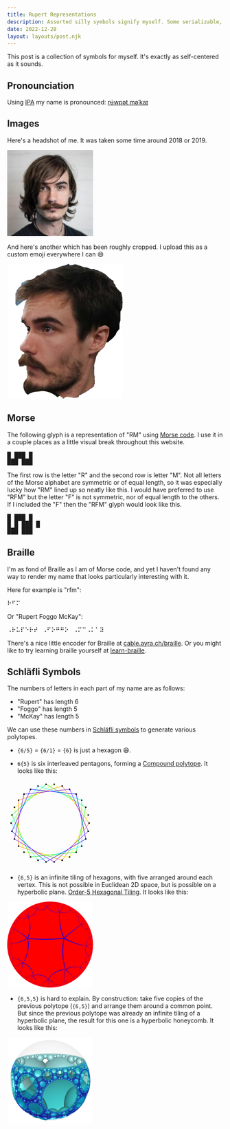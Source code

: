 ```yaml
---
title: Rupert Representations
description: Assorted silly symbols signify myself. Some serializable, some SVG, some stellated.
date: 2022-12-28
layout: layouts/post.njk
---
```


This post is a collection of symbols for myself. It's exactly as self-centered as it sounds.

## Pronounciation

Using [IPA](https://en.wikipedia.org/wiki/International_Phonetic_Alphabet) my name is pronounced: [rʉ́wpət məˈkaɪ](http://ipa-reader.xyz/?text=r%CA%89%CC%81wp%C9%99t%20m%C9%99%CB%88ka%C9%AA)

## Images

Here's a headshot of me. It was taken some time around 2018 or 2019.

<img src="../../static/headshot.jpeg" alt="A headshot of Rupert Foggo McKay" />

And here's another which has been roughly cropped. I upload this as a custom emoji everywhere I can 😄

<img src="../../static/rupertemoji.png" alt="A headshot of Rupert Foggo McKay" />

## Morse

The following glyph is a representation of "RM" using [Morse code](https://en.wikipedia.org/wiki/Morse_code). I use it in a couple places as a little visual break throughout this website.

<pre class="morse">
█ ███ █
███ ███
</pre>

The first row is the letter "R" and the second row is letter "M". Not all letters of the Morse alphabet are symmetric or of equal length, so it was especially lucky how "RM" lined up so neatly like this. I would have preferred to use "RFM" but the letter "F" is not symmetric, nor of equal length to the others. If I included the "F" then the "RFM" glyph would look like this.

<pre class="morse">
█ ███ █
█ █ ███ █
███ ███
</pre>

## Braille

I'm as fond of Braille as I am of Morse code, and yet I haven't found any way to render my name that looks particularly interesting with it.

Here for example is "rfm":

⠗⠋⠍

Or "Rupert Foggo McKay":

⠠⠗⠥⠏⠑⠗⠞⠀⠠⠋⠕⠛⠛⠕⠀⠠⠍⠉⠠⠅⠁⠽

There's a nice little encoder for Braille at [cable.ayra.ch/braille](https://cable.ayra.ch/braille/). Or you might like to try learning braille yourself at [learn-braille](https://fildon.me/learn-braille).

## Schläfli Symbols

The numbers of letters in each part of my name are as follows:

- "Rupert" has length 6
- "Foggo" has length 5
- "McKay" has length 5

We can use these numbers in [Schläfli symbols](https://en.wikipedia.org/wiki/Schl%C3%A4fli_symbol) to generate various polytopes.

- `{6/5}` = `{6/1}` = `{6}` is just a hexagon 😄.

- `6{5}` is six interleaved pentagons, forming a [Compound polytope](https://en.wikipedia.org/wiki/List_of_regular_polytopes_and_compounds#Two_dimensional_compounds). It looks like this:

<svg xmlns="http://www.w3.org/2000/svg" version="1.1" height="200px" viewBox="0 0 1000 1000">
  <g style="stroke:#ff0000;stroke-width:5.0;stroke-opacity:1.00;fill-opacity:00">
  </g>
  <g style="stroke:#ff7f00;stroke-width:5.0;stroke-opacity:1.00;fill-opacity:00">
  <path d="M 954.545,497.261 640.462,64.963"/>
  <path d="M 640.462,64.963 132.265,230.086"/>
  <path d="M 132.265,230.086 132.265,764.436"/>
  <path d="M 640.462,929.559 132.265,764.436"/>
  <path d="M 954.545,497.261 640.462,929.559"/>
  </g>
  <g style="stroke:#ffff00;stroke-width:5.0;stroke-opacity:1.00;fill-opacity:00">
  <path d="M 547.513,45.206 944.613,402.756"/>
  <path d="M 547.513,45.206 84.752,312.381"/>
  <path d="M 84.752,312.381 195.85,835.054"/>
  <path d="M 727.273,890.909 195.85,835.054"/>
  <path d="M 944.613,402.756 727.273,890.909"/>
  </g>
  <g style="stroke:#00ff00;stroke-width:5.0;stroke-opacity:1.00;fill-opacity:00">
  <path d="M 452.487,45.206 915.248,312.381"/>
  <path d="M 452.487,45.206 55.387,402.756"/>
  <path d="M 55.387,402.756 272.727,890.909"/>
  <path d="M 272.727,890.909 804.15,835.054"/>
  <path d="M 915.248,312.381 804.15,835.054"/>
  </g>
  <g style="stroke:#00ffff;stroke-width:5.0;stroke-opacity:1.00;fill-opacity:00">
  <path d="M 359.538,64.963 867.735,230.086"/>
  <path d="M 45.455,497.261 359.538,64.963"/>
  <path d="M 45.455,497.261 359.538,929.559"/>
  <path d="M 359.538,929.559 867.735,764.436"/>
  <path d="M 867.735,764.436 867.735,230.086"/>
  </g>
  <g style="stroke:#0000ff;stroke-width:5.0;stroke-opacity:1.00;fill-opacity:00">
  <path d="M 272.727,103.613 804.15,159.468"/>
  <path d="M 55.387,591.766 272.727,103.613"/>
  <path d="M 452.487,949.316 55.387,591.766"/>
  <path d="M 452.487,949.316 915.248,682.141"/>
  <path d="M 915.248,682.141 804.15,159.468"/>
  </g>
  <g style="stroke:#7f00ff;stroke-width:5.0;stroke-opacity:1.00;fill-opacity:00">
  <path d="M 727.273,103.613 195.85,159.468"/>
  <path d="M 84.752,682.141 195.85,159.468"/>
  <path d="M 547.513,949.316 84.752,682.141"/>
  <path d="M 547.513,949.316 944.613,591.766"/>
  <path d="M 944.613,591.766 727.273,103.613"/>
  </g>
  <g style="stroke:#000000;stroke-width:0.6666667;fill:#000000">
  <circle cx="954.545" cy="497.261" r="8.0"/>
  <circle cx="640.462" cy="64.963" r="8.0"/>
  <circle cx="640.462" cy="64.963" r="8.0"/>
  <circle cx="132.265" cy="230.086" r="8.0"/>
  <circle cx="132.265" cy="230.086" r="8.0"/>
  <circle cx="132.265" cy="764.436" r="8.0"/>
  <circle cx="132.265" cy="764.436" r="8.0"/>
  <circle cx="640.462" cy="929.559" r="8.0"/>
  <circle cx="640.462" cy="929.559" r="8.0"/>
  <circle cx="954.545" cy="497.261" r="8.0"/>
  <circle cx="944.613" cy="402.756" r="8.0"/>
  <circle cx="547.513" cy="45.206" r="8.0"/>
  <circle cx="547.513" cy="45.206" r="8.0"/>
  <circle cx="84.752" cy="312.381" r="8.0"/>
  <circle cx="84.752" cy="312.381" r="8.0"/>
  <circle cx="195.85" cy="835.054" r="8.0"/>
  <circle cx="195.85" cy="835.054" r="8.0"/>
  <circle cx="727.273" cy="890.909" r="8.0"/>
  <circle cx="727.273" cy="890.909" r="8.0"/>
  <circle cx="944.613" cy="402.756" r="8.0"/>
  <circle cx="915.248" cy="312.381" r="8.0"/>
  <circle cx="452.487" cy="45.206" r="8.0"/>
  <circle cx="452.487" cy="45.206" r="8.0"/>
  <circle cx="55.387" cy="402.756" r="8.0"/>
  <circle cx="55.387" cy="402.756" r="8.0"/>
  <circle cx="272.727" cy="890.909" r="8.0"/>
  <circle cx="272.727" cy="890.909" r="8.0"/>
  <circle cx="804.15" cy="835.054" r="8.0"/>
  <circle cx="804.15" cy="835.054" r="8.0"/>
  <circle cx="915.248" cy="312.381" r="8.0"/>
  <circle cx="867.735" cy="230.086" r="8.0"/>
  <circle cx="359.538" cy="64.963" r="8.0"/>
  <circle cx="359.538" cy="64.963" r="8.0"/>
  <circle cx="45.455" cy="497.261" r="8.0"/>
  <circle cx="45.455" cy="497.261" r="8.0"/>
  <circle cx="359.538" cy="929.559" r="8.0"/>
  <circle cx="359.538" cy="929.559" r="8.0"/>
  <circle cx="867.735" cy="764.436" r="8.0"/>
  <circle cx="867.735" cy="764.436" r="8.0"/>
  <circle cx="867.735" cy="230.086" r="8.0"/>
  <circle cx="804.15" cy="159.468" r="8.0"/>
  <circle cx="272.727" cy="103.613" r="8.0"/>
  <circle cx="272.727" cy="103.613" r="8.0"/>
  <circle cx="55.387" cy="591.766" r="8.0"/>
  <circle cx="55.387" cy="591.766" r="8.0"/>
  <circle cx="452.487" cy="949.316" r="8.0"/>
  <circle cx="452.487" cy="949.316" r="8.0"/>
  <circle cx="915.248" cy="682.141" r="8.0"/>
  <circle cx="915.248" cy="682.141" r="8.0"/>
  <circle cx="804.15" cy="159.468" r="8.0"/>
  <circle cx="727.273" cy="103.613" r="8.0"/>
  <circle cx="195.85" cy="159.468" r="8.0"/>
  <circle cx="195.85" cy="159.468" r="8.0"/>
  <circle cx="84.752" cy="682.141" r="8.0"/>
  <circle cx="84.752" cy="682.141" r="8.0"/>
  <circle cx="547.513" cy="949.316" r="8.0"/>
  <circle cx="547.513" cy="949.316" r="8.0"/>
  <circle cx="944.613" cy="591.766" r="8.0"/>
  <circle cx="944.613" cy="591.766" r="8.0"/>
  <circle cx="727.273" cy="103.613" r="8.0"/>
  </g>
</svg>

- `{6,5}` is an infinite tiling of hexagons, with five arranged around each vertex. This is not possible in Euclidean 2D space, but is possible on a hyperbolic plane. [Order-5 Hexagonal Tiling](https://en.wikipedia.org/wiki/Order-5_hexagonal_tiling). It looks like this:

<img height="200px" src="../../static/order-5-hex-tiles.png" alt="Order-5 Hexagonal Tiling" />

- `{6,5,5}` is hard to explain. By construction: take five copies of the previous polytope (`{6,5}`) and arrange them around a common point. But since the previous polytope was already an infinite tiling of a hyperbolic plane, the result for this one is a hyperbolic honeycomb. It looks like this:

<img height="200px" src="../../static/6-5-5-schlafli.png" alt="Order-5-5 Hexagonal Honeycomb" />
